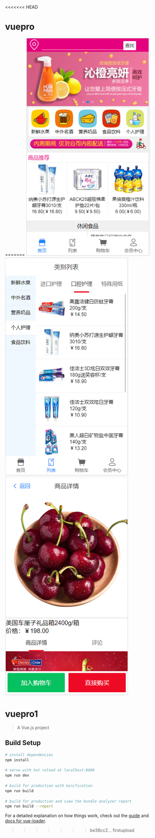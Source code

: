 <<<<<<< HEAD
# vuepro
=======
![image](https://github.com/mjx-git1999/test/blob/master/ImagesforReadme/shouye.PNG)
![image](https://github.com/mjx-git1999/test/blob/master/ImagesforReadme/leibie.PNG)
![image](https://github.com/mjx-git1999/test/blob/master/ImagesforReadme/xiangqing.PNG)
# vuepro1

> A Vue.js project

## Build Setup

``` bash
# install dependencies
npm install

# serve with hot reload at localhost:8080
npm run dev

# build for production with minification
npm run build

# build for production and view the bundle analyzer report
npm run build --report
```

For a detailed explanation on how things work, check out the [guide](http://vuejs-templates.github.io/webpack/) and [docs for vue-loader](http://vuejs.github.io/vue-loader).
>>>>>>> be38cc2... firstupload

